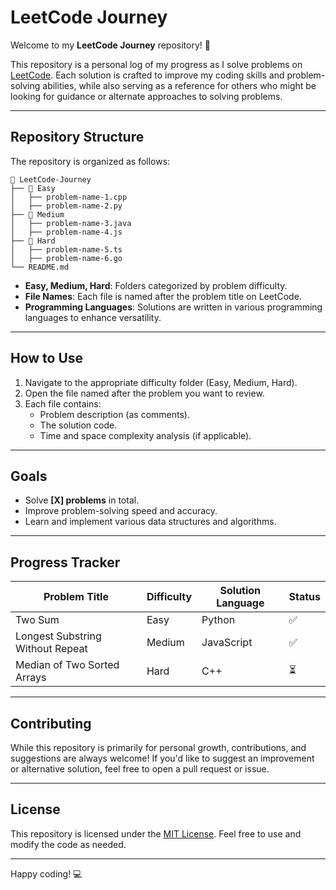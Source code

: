 # LeetCode Journey

Welcome to my **LeetCode Journey** repository! 🚀

This repository is a personal log of my progress as I solve problems on [LeetCode](https://leetcode.com/u/Warrior_Coder27/). Each solution is crafted to improve my coding skills and problem-solving abilities, while also serving as a reference for others who might be looking for guidance or alternate approaches to solving problems.

---

## Repository Structure

The repository is organized as follows:

```
📂 LeetCode-Journey
├── 📁 Easy
│   ├── problem-name-1.cpp
│   ├── problem-name-2.py
├── 📁 Medium
│   ├── problem-name-3.java
│   ├── problem-name-4.js
├── 📁 Hard
│   ├── problem-name-5.ts
│   ├── problem-name-6.go
└── README.md
```

- **Easy, Medium, Hard**: Folders categorized by problem difficulty.
- **File Names**: Each file is named after the problem title on LeetCode.
- **Programming Languages**: Solutions are written in various programming languages to enhance versatility.

---

## How to Use

1. Navigate to the appropriate difficulty folder (Easy, Medium, Hard).
2. Open the file named after the problem you want to review.
3. Each file contains:
   - Problem description (as comments).
   - The solution code.
   - Time and space complexity analysis (if applicable).

---

## Goals

- Solve **[X] problems** in total.
- Improve problem-solving speed and accuracy.
- Learn and implement various data structures and algorithms.

---

## Progress Tracker

| Problem Title                     | Difficulty | Solution Language | Status |
|-----------------------------------|------------|--------------------|--------|
| Two Sum                           | Easy       | Python            | ✅     |
| Longest Substring Without Repeat  | Medium     | JavaScript        | ✅     |
| Median of Two Sorted Arrays       | Hard       | C++               | ⏳     |

---

## Contributing

While this repository is primarily for personal growth, contributions, and suggestions are always welcome! If you'd like to suggest an improvement or alternative solution, feel free to open a pull request or issue.

---

## License

This repository is licensed under the [MIT License](LICENSE). Feel free to use and modify the code as needed.

---

Happy coding! 💻
